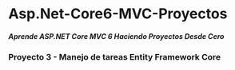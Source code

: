 # Asp.Net-Core6-MVC-Proyectos
 ##### Aprende ASP.NET Core MVC 6 Haciendo Proyectos Desde Cero

### Proyecto 3 - Manejo de tareas Entity Framework Core
